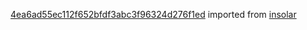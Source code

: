 [4ea6ad55ec112f652bfdf3abc3f96324d276f1ed](https://github.com/insolar/insolar/commit/4ea6ad55ec112f652bfdf3abc3f96324d276f1ed) imported from [insolar](https://github.com/insolar/insolar)
